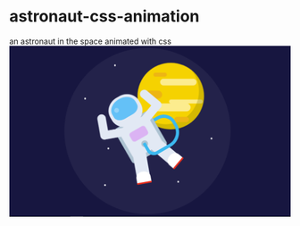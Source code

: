 # astronaut-css-animation
an astronaut in the space animated with css
![astronaut-in-space](astronaut-css.PNG)
